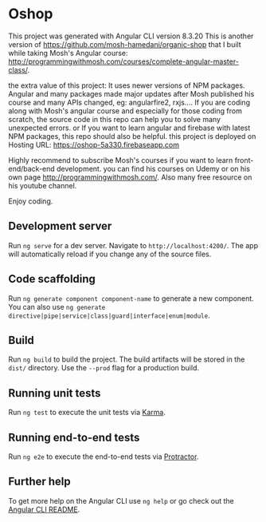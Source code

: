 # Oshop
This project was generated with Angular CLI version 8.3.20 This is another version of https://github.com/mosh-hamedani/organic-shop that I built while taking Mosh's Angular course: http://programmingwithmosh.com/courses/complete-angular-master-class/.

the extra value of this project: It uses newer versions of NPM packages. Angular and many packages made major updates after Mosh published his course and many APIs changed, eg: angularfire2, rxjs.... If you are coding along with Mosh's angular course and especially for those coding from scratch, the source code in this repo can help you to solve many unexpected errors. or If you want to learn angular and firebase with latest NPM packages, this repo should also be helpful. this project is deployed on Hosting URL: https://oshop-5a330.firebaseapp.com

Highly recommend to subscribe Mosh's courses if you want to learn front-end/back-end development. you can find his courses on Udemy or on his own page http://programmingwithmosh.com/. Also many free resource on his youtube channel.

Enjoy coding.



## Development server

Run `ng serve` for a dev server. Navigate to `http://localhost:4200/`. The app will automatically reload if you change any of the source files.

## Code scaffolding

Run `ng generate component component-name` to generate a new component. You can also use `ng generate directive|pipe|service|class|guard|interface|enum|module`.

## Build

Run `ng build` to build the project. The build artifacts will be stored in the `dist/` directory. Use the `--prod` flag for a production build.

## Running unit tests

Run `ng test` to execute the unit tests via [Karma](https://karma-runner.github.io).

## Running end-to-end tests

Run `ng e2e` to execute the end-to-end tests via [Protractor](http://www.protractortest.org/).

## Further help

To get more help on the Angular CLI use `ng help` or go check out the [Angular CLI README](https://github.com/angular/angular-cli/blob/master/README.md).
